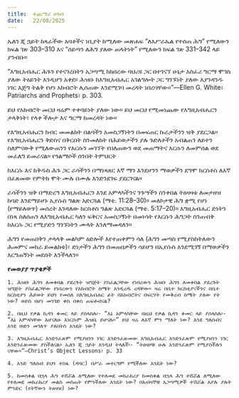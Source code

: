 ```yaml
---
title:  ተጨማሪ ሀሳብ
date:   22/08/2025
---
```


ኤለን ጂ ኋይት ከጻፈችው አባቶችና ነቢያት ከሚለው መጽሐፍ “ለእሥራኤል የተሰጠ ሕግ” የሚለውን ክፍል ገጽ 303–310 እና “ሰይጣን ለሕግ ያለው ጠላትነት” የሚለውን ክፍል ገጽ 331–342 ላይ ያንብቡ።

“እግዚአብሔር ሕጉን የተናገረበትን አጋጣሚ ከከበረው ባህሪዩ ጋር በተገናኘ ሁኔታ አስፈሪ ግርማ ሞገስ ያለው ትዕይንት እንዲሆን አቀደ። ሕዝቡ ከእግዚአብሔር አገልግሎት ጋር ግንኙነት ያለው እያንዳንዱ ነገር እጅግ ትልቅ የሆነ አክብሮት ሊሰጠው እንደሚገባ መረዳት ነበረባቸው።”—Ellen G. White፣ Patriarchs and Prophets፣ p. 303.

ይህ የአክብሮት መርህ ዛሬም ተቀባይነት ያለው ነው። ይህ መርህ የሚመነጨው የእግዚአብሔርን ታላቅነት፣ የላቀ ችሎታ እና ግርማ ከመረዳት ነው።

የእግዚአብሔርን ክብር መመልከት በልባችን አመስጋኝነትን በመፍጠር ኩራታችንን ዝቅ ያደርጋል። የእግዚአብሔርን ቅድስና በቅርበት ስንመለከት በሕይወታችን ያሉ ጉድለቶችን አብልጠን ለይተን ስለምናውቅ የሚለውጠንን የእርሱን መገኘት የበለጠውን ወደ መጠማትና እርሱን ለመምሰል ወደ መፈለግ ይመራናል። የጎልማሶች ሰንበት ትምህርት

ከእርሱ እና ከቅዱስ ሕጉ ጋር ራሳችንን በማነጻጸር እኛ ማን እንደሆንን ማወቃችን ደግሞ ክርስቶስ ለእኛ በፈጸመው የምትክ ሞት ሙሉ በሙሉ እንድንደገፍ ያደርገናል።

ራሳችንን ዝቅ በማድረግ እግዚአብሔርን እንደ አምላካችንና ንጉሣችን ስንቀበል ትዕዛዛቱ ለመታዘዝ ከባድ እንደማይሆኑ ኢየሱስ ግልጽ አድርጓል (ማቴ. 11:28–30)። መለኮታዊ ሕግ ቋሚ የሆነ (የማይለወጥ) መሰረት እንዳለው ክርስቶስ ግልጽ አድርጓል (ማቴ. 5:17–20)። እግዚአብሔር ድነትን በነጻ ስለሰጠን ለእግዚአብሔር ካለን ፍቅርና አመስጋኝነት በመነሳት የእርሱን ሕግጋት ስንጠብቅ ከእርሱ ጋር የሚያድን ግንኙነትን ሙላት እንለማመዳለን።

ሕግን የመጠበቅን ታላላቅ መልካም ዕድሎች እየተጠቀምን ሳለ (ሕግን መጣስ የሚያስከትለውን ሕመምና መከራ ይመልከቱ)፣ ድነታችን ሕግን በመጠበቃችን ሳይሆን በኢየሱስ እንደሚገኝ በማወቃችን እርግጠኝነት መደሰት እንችላለን።

**የመወያያ ጥያቄዎች**

`1. ሕዝቡ ሕግን ለመቀበል ያደረጉት ዝግጅት ያስፈልጋቸው የነበረውን ሕዝቡ ሕግን ለመቀበል ያደረጉት ዝግጅት ያስፈልጋቸው የነበረውን የአክብሮት ስሜት እንዲረዱ ረዳቸው። ዛሬ በቤተ ክርስቲያናችንና በቤተ ክርስቲያን ሕይወት ይህን የመሰለ በእግዚአብሐር ፊት በአክብሮትና በፍርሃት የመቅረብ ስሜት ያለው የት ነው? ወይስ በሆነ መንገድ ቀስ በቀስ ጠፍቶብናል?`

`2. በዚህ የቃል ኪዳን ቀመር ላይ ያሰላስሉ፡- “እኔ አምላካቸው በዚህ የቃል ኪዳን ቀመር ላይ ያሰላስሉ፡- “እኔ አምላካቸው እሆናለሁ እነርሱም ሕዝቤ ይሆናሉ።” ይህ ዛሬ ለእኛ ምን ማለት ነው? እንደ ግለሰብና እንደ ቡድን መገለጥ ያለበትስ እንዴት ነው?`

`3. እግዚአብሔር እንድንፈጽም የሚያዘንን ነገር እንድንፈጽመው እግዚአብሔር እንድንፈጽም የሚያዘንን ነገር እንድንፈጽመው ያስችለናል። ኤለን ጂ ኋይት እንዲህ ትላለች፡- “ትዕዛዞቹ ሁሉ እንድንፈጽም የሚያስችሉን ናቸው።”—Christ’s Object Lessons፣ p. 33`

`4. አንድ ግለሰብ ይህን ተስፋ (ዳባር) በሥራ መተርጎም የሚችለው እንዴት ነው?`

`5. ከመስቀል በኋላ ሕግ ተሸሯል ለሚለው የተለመደ መከራከሪያ ከመስቀል በኋላ ሕግ ተሸሯል ለሚለው የተለመደ መከራከሪያ መልስ መስጠት የምንችለው እንዴት ነው? በአብዛኞቹ አጋጣሚዎች ተሽሯል እያሉ ያሉት ምንድር (የትኛውን ትዕዛዝ) ነው?`